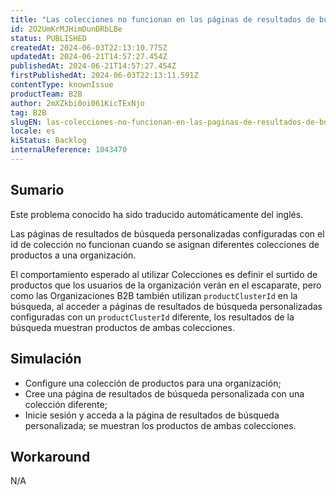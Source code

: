 ```yaml
---
title: "Las colecciones no funcionan en las páginas de resultados de búsqueda personalizadas en B2B Suite"
id: 2O2UmKrMJHimDunDRbLBe
status: PUBLISHED
createdAt: 2024-06-03T22:13:10.775Z
updatedAt: 2024-06-21T14:57:27.454Z
publishedAt: 2024-06-21T14:57:27.454Z
firstPublishedAt: 2024-06-03T22:13:11.591Z
contentType: knownIssue
productTeam: B2B
author: 2mXZkbi0oi061KicTExNjo
tag: B2B
slugEN: las-colecciones-no-funcionan-en-las-paginas-de-resultados-de-busqueda-personalizadas-en-b2b-suite
locale: es
kiStatus: Backlog
internalReference: 1043470
---
```


## Sumario

<div class="alert alert-info">
  <p>Este problema conocido ha sido traducido automáticamente del inglés.</p>
</div>


Las páginas de resultados de búsqueda personalizadas configuradas con el id de colección no funcionan cuando se asignan diferentes colecciones de productos a una organización.

El comportamiento esperado al utilizar Colecciones es definir el surtido de productos que los usuarios de la organización verán en el escaparate, pero como las Organizaciones B2B también utilizan `productClusterId` en la búsqueda, al acceder a páginas de resultados de búsqueda personalizadas configuradas con un `productClusterId` diferente, los resultados de la búsqueda muestran productos de ambas colecciones.



## Simulación



- Configure una colección de productos para una organización;
- Cree una página de resultados de búsqueda personalizada con una colección diferente;
- Inicie sesión y acceda a la página de resultados de búsqueda personalizada; se muestran los productos de ambas colecciones.



## Workaround


N/A




